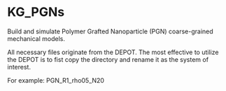 # KG_PGNs
Build and simulate Polymer Grafted Nanoparticle (PGN) coarse-grained mechanical models.

All necessary files originate from the DEPOT. The most effective to utilize the DEPOT is to fist copy the directory and rename it as the system of interest.

For example:
PGN_R1_rho05_N20
